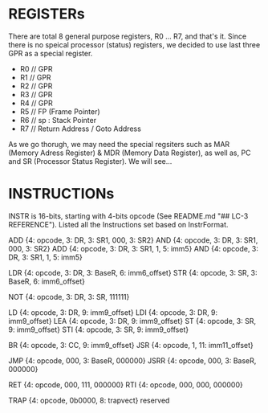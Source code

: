 # REGISTERs

There are total 8 general purpose registers, R0 ... R7, and that's it. Since there is no speical processor (status) registers, we decided to use last three GPR as a special register.

- R0 // GPR
- R1 // GPR
- R2 // GPR
- R3 // GPR
- R4 // GPR
- R5 // FP (Frame Pointer) 
- R6 // sp : Stack Pointer
- R7 // Return Address / Goto Address

As we go thorugh, we may need the special regsiters such as MAR (Memory Adress Register) & MDR (Memory Data Register), as well as, PC and SR (Processor Status Register). We will see...

# INSTRUCTIONs

INSTR is 16-bits, starting with 4-bits opcode (See README.md "## LC-3 REFERENCE"). Listed all the Instructions set based on InstrFormat.

ADD     {4: opcode, 3: DR,  3: SR1,     000,  3: SR2}
AND     {4: opcode, 3: DR,  3: SR1,     000,  3: SR2}
ADD     {4: opcode, 3: DR,  3: SR1,     1, 5: imm5}
AND     {4: opcode, 3: DR,  3: SR1,     1, 5: imm5}

LDR     {4: opcode, 3: DR,  3: BaseR,   6: imm6_offset}
STR     {4: opcode, 3: SR,  3: BaseR,   6: imm6_offset}

NOT     {4: opcode, 3: DR,  3: SR,      111111}

LD      {4: opcode, 3: DR,  9: imm9_offset}
LDI     {4: opcode, 3: DR,  9: imm9_offset}
LEA     {4: opcode, 3: DR,  9: imm9_offset}
ST      {4: opcode, 3: SR,  9: imm9_offset}
STI     {4: opcode, 3: SR,  9: imm9_offset}

BR      {4: opcode, 3: CC,  9: imm9_offset}
JSR     {4: opcode, 1,      11: imm11_offset}

JMP     {4: opcode, 000,    3: BaseR,   000000}
JSRR    {4: opcode, 000,    3: BaseR,   000000}

RET     {4: opcode, 000,    111,    000000}
RTI     {4: opcode, 000,    000,    000000}

TRAP    {4: opcode, 0b0000, 8: trapvect}
reserved